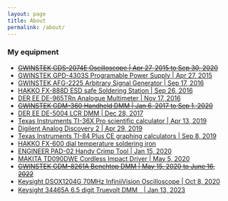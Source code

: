 ```yaml
---
layout: page
title: About
permalink: /about/
---
```


### My equipment
- [~~GWINSTEK GDS-2074E Oscilloscope \| Apr 27, 2015 to Sep 30, 2020~~](https://www.gwinstek.com/en-US/products/detail/GDS-2000E)
- [GWINSTEK GPD-4303S Programable Power Supply \| Apr 27, 2015](https://www.gwinstek.com/en-US/products/detail/GPD-Series)
- [GWINSTEK AFG-2225 Arbitrary Signal Generator \| Sep 17, 2016](https://www.gwinstek.com/en-US/products/detail/AFG-2225)
- [HAKKO FX-888D ESD safe Soldering Station \| Sep 26, 2016](https://www.hakko.com/english/products/hakko_fx888d.html)
- [DER EE DE-965TRn Analogue Multimeter \| Nov 17, 2016](https://www.deree.com.tw/de-965trn-analog-multimeter.html)
- [~~GWINSTEK GDM-360 Handheld DMM \| Jan 6, 2017 to Sep 1, 2020~~](https://www.gwinstek.com/en-US/products/detail/GDM-400_GDM-300)
- [DER EE DE-5004 LCR DMM \| Dec 28, 2017](https://www.deree.com.tw/de-5004-digital-multimeter-lcr.html)
- [Texas Instruments TI-36X Pro scientific calculator \| Apr 13, 2019](https://education.ti.com/en/products/calculators/scientific-calculators/ti-36x-pro)
- [Digilent Analog Discovery 2 \| Apr 29, 2019](https://digilent.com/shop/analog-discovery-2-100ms-s-usb-oscilloscope-logic-analyzer-and-variable-power-supply/)
- [Texas Instruments TI-84 Plus CE graphing calculators \| Sep 8, 2019](https://education.ti.com/en/products/calculators/scientific-calculators/ti-36x-pro)
- [HAKKO FX-600 dial temperature soldering iron](https://www.hakko.com/english/products/hakko_fx600.html)
- [ENGINEER PAD-02 Handy Crimp Tool \| Jan 15, 2020](https://www.engineertools-jp.com/pad02)
- [MAKITA TD090DWE Cordless Impact Driver \| May 5, 2020](https://www.makita.co.jp/product/li_ion/td090d/td090d.html)
- [~~GWINSTEK GDM-8261A Benchtop DMM \| May 15, 2020 to June 16, 2022~~](https://www.gwinstek.com/en-global/products/detail/GDM-8261A)
- [Keysight DSOX1204G 70MHz InfiniiVision Oscilloscope \| Oct 8, 2020](https://www.keysight.com/us/en/support/DSOX1204G/oscilloscope-70-100-200-mhz-4-analog-channels-waveform-generator.html)
- [Keysight 34465A 6.5 digit Truevolt DMM　\| Jan 13, 2023](https://www.keysight.com/us/en/product/34465A/digital-multimeter-6-5-digit-truevolt-dmm.html)


<!---
This is the base Jekyll theme. You can find out more info about customizing your Jekyll theme, as well as basic Jekyll usage documentation at [jekyllrb.com](https://jekyllrb.com/)

You can find the source code for Minima at GitHub:
[jekyll][jekyll-organization] /
[minima](https://github.com/jekyll/minima)

You can find the source code for Jekyll at GitHub:
[jekyll][jekyll-organization] /
[jekyll](https://github.com/jekyll/jekyll)


[jekyll-organization]: https://github.com/jekyll
-->
